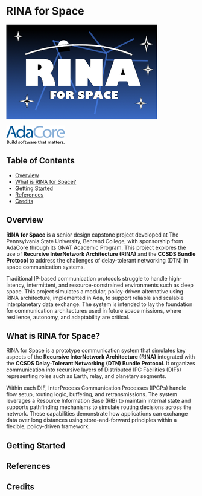 # RINA for Space
![image](/RINA_Logo.png "Rina for Space Logo")

![image](/SponsorLogo.png "Sponsor - AdaCore Logo")

## Table of Contents
- [Overview](#overview)
- [What is RINA for Space?](#what-is-rina-for-space)
- [Getting Started](#getting-started)
- [References](#references)
- [Credits](#credits)

## Overview

**RINA for Space** is a senior design capstone project developed at The Pennsylvania State University, Behrend College, with sponsorship from AdaCore through its GNAT Academic Program. This project explores the use of **Recursive InterNetwork Architecture (RINA)** and the **CCSDS Bundle Protocol** to address the challenges of delay-tolerant networking (DTN) in space communication systems.

Traditional IP-based communication protocols struggle to handle high-latency, intermittent, and resource-constrained environments such as deep space. This project simulates a modular, policy-driven alternative using RINA architecture, implemented in Ada, to support reliable and scalable interplanetary data exchange. The system is intended to lay the foundation for communication architectures used in future space missions, where resilience, autonomy, and adaptability are critical.


## What is RINA for Space?

RINA for Space is a prototype communication system that simulates key aspects of the **Recursive InterNetwork Architecture (RINA)** integrated with the **CCSDS Delay-Tolerant Networking (DTN) Bundle Protocol**. It organizes communication into recursive layers of Distributed IPC Facilities (DIFs) representing roles such as Earth, relay, and planetary segments.

Within each DIF, InterProcess Communication Processes (IPCPs) handle flow setup, routing logic, buffering, and retransmissions. The system leverages a Resource Information Base (RIB) to maintain internal state and supports pathfinding mechanisms to simulate routing decisions across the network. These capabilities demonstrate how applications can exchange data over long distances using store-and-forward principles within a flexible, policy-driven framework.

## Getting Started

## References

## Credits
